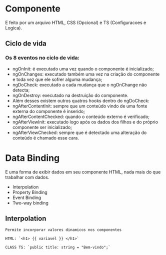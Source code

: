 # Componente

E feito por um arquivo HTML, CSS (Opcional) e TS (Configuracoes e Logica).

## Ciclo de vida

### Os 8 eventos no ciclo de vida:
* ngOnInit: é executado uma vez quando o componente é inicializado;
* ngOnChanges: executado também uma vez na criação do componente e toda vez que ele sofrer alguma mudança;
* ngDoCheck: executado a cada mudança que o ngOnChange não detecta;
* ngOnDestroy: executado na destruição do componente.
* Além desses existem outros quatros hooks dentro do ngDoCheck:
* ngAfterContentInit: sempre que um conteúdo vindo de uma fonte externa do componente é inserido;
* ngAfterContentChecked: quando o conteúdo externo é verificado;
* ngAfterViewInit: executado logo após os dados dos filhos e do próprio componente ser inicializado;
* ngAfterViewChecked: sempre que é detectado uma alteração do conteúdo é chamado esse cara.

# Data Binding

E uma forma de exibir dados em seu componente HTML, nada mais do que trabalhar com dados.

- Interpolation
- Property Binding
- Event Binding 
- Two-way binding

## Interpolation

    Permite incorporar valores dinamicos nos componentes

    HTML: `<h1> {{ variavel }} </h1>`

    CLASS TS: `public title: string = "Bem-vindo";`